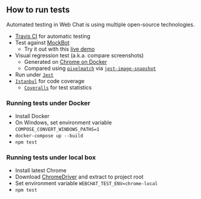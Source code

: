 ## How to run tests

Automated testing in Web Chat is using multiple open-source technologies.

- [Travis CI](https://travis-ci.org/) for automatic testing
- Test against [MockBot](https://github.com/compulim/BotFramework-MockBot)
   - Try it out with this [live demo](https://microsoft.github.io/BotFramework-WebChat/01.a.getting-started-full-bundle)
- Visual regression test (a.k.a. compare screenshots)
   - Generated on [Chrome on Docker](https://github.com/SeleniumHQ/docker-selenium)
   - Compared using [`pixelmatch`](https://npmjs.com/package/pixelmatch) via [`jest-image-snapshot`](https://npmjs.com/package/jest-image-snapshot)
- Run under [`Jest`](https://jestjs.io/)
- [`Istanbul`](https://npmjs.com/package/istanbul) for code coverage
   - [`Coveralls`](https://coveralls.io/) for test statistics

### Running tests under Docker

- Install Docker
- On Windows, set environment variable `COMPOSE_CONVERT_WINDOWS_PATHS=1`
- `docker-compose up --build`
- `npm test`

### Running tests under local box

- Install latest Chrome
- Download [ChromeDriver](https://sites.google.com/a/chromium.org/chromedriver/downloads) and extract to project root
- Set environment variable `WEBCHAT_TEST_ENV=chrome-local`
- `npm test`
